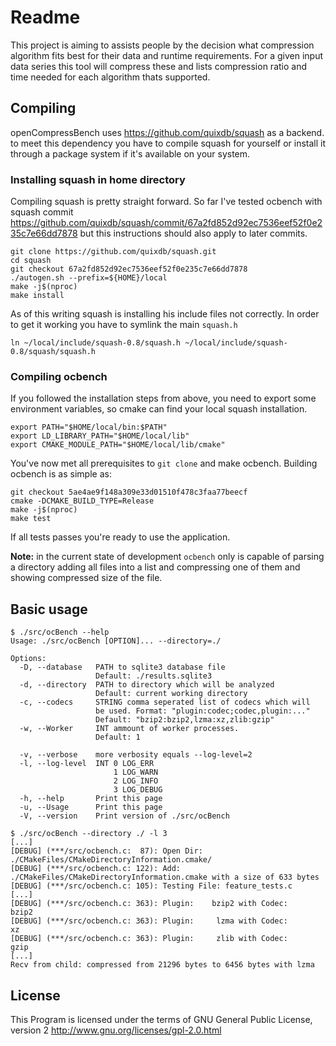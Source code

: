 # Readme

This project is aiming to assists people by the decision
what compression algorithm fits best for their data
and runtime requirements. For a given input data series
this tool will compress these and lists compression
ratio and time needed for each algorithm thats supported.

## Compiling

openCompressBench uses https://github.com/quixdb/squash as a backend.
to meet this dependency you have to compile squash for yourself or install
it through a package system if it's available on your system.

### Installing squash in home directory

Compiling squash is pretty straight forward. So far I've tested ocbench with
squash commit
https://github.com/quixdb/squash/commit/67a2fd852d92ec7536eef52f0e235c7e66dd7878
but this instructions should also apply to later commits.

```
git clone https://github.com/quixdb/squash.git
cd squash
git checkout 67a2fd852d92ec7536eef52f0e235c7e66dd7878
./autogen.sh --prefix=${HOME}/local
make -j$(nproc)
make install
```

As of this writing squash is installing his include files not correctly. In
order to get it working you have to symlink the main `squash.h`
```
ln ~/local/include/squash-0.8/squash.h ~/local/include/squash-0.8/squash/squash.h
```

### Compiling ocbench

If you followed the installation steps from above, you need to export some
environment variables, so cmake can find your local squash installation.
```
export PATH="$HOME/local/bin:$PATH"
export LD_LIBRARY_PATH="$HOME/local/lib"
export CMAKE_MODULE_PATH="$HOME/local/lib/cmake"
```

You've now met all prerequisites to `git clone` and make ocbench. Building
ocbench is as simple as:
```
git checkout 5ae4ae9f148a309e33d01510f478c3faa77beecf
cmake -DCMAKE_BUILD_TYPE=Release
make -j$(nproc)
make test
```

If all tests passes you're ready to use the application.

**Note:** in the current state of development
`ocbench` only is capable of parsing a directory adding all files into a
list and compressing one of them and showing compressed size of the file.

## Basic usage

```
$ ./src/ocBench --help
Usage: ./src/ocBench [OPTION]... --directory=./

Options:
  -D, --database   PATH to sqlite3 database file
                   Default: ./results.sqlite3
  -d, --directory  PATH to directory which will be analyzed
                   Default: current working directory
  -c, --codecs     STRING comma seperated list of codecs which will
                   be used. Format: "plugin:codec;codec,plugin:..."
                   Default: "bzip2:bzip2,lzma:xz,zlib:gzip"
  -w, --Worker     INT ammount of worker processes.
                   Default: 1

  -v, --verbose    more verbosity equals --log-level=2
  -l, --log-level  INT 0 LOG_ERR
                       1 LOG_WARN
                       2 LOG_INFO
                       3 LOG_DEBUG
  -h, --help       Print this page
  -u, --Usage      Print this page
  -V, --version    Print version of ./src/ocBench

$ ./src/ocBench --directory ./ -l 3
[...]
[DEBUG] (***/src/ocbench.c:  87): Open Dir: ./CMakeFiles/CMakeDirectoryInformation.cmake/
[DEBUG] (***/src/ocbench.c: 122): Add: ./CMakeFiles/CMakeDirectoryInformation.cmake with a size of 633 bytes
[DEBUG] (***/src/ocbench.c: 105): Testing File: feature_tests.c
[...]
[DEBUG] (***/src/ocbench.c: 363): Plugin:    bzip2 with Codec:    bzip2
[DEBUG] (***/src/ocbench.c: 363): Plugin:     lzma with Codec:       xz
[DEBUG] (***/src/ocbench.c: 363): Plugin:     zlib with Codec:     gzip
[...]
Recv from child: compressed from 21296 bytes to 6456 bytes with lzma
```



## License

This Program is licensed under the terms of GNU General Public License, version 2
http://www.gnu.org/licenses/gpl-2.0.html
